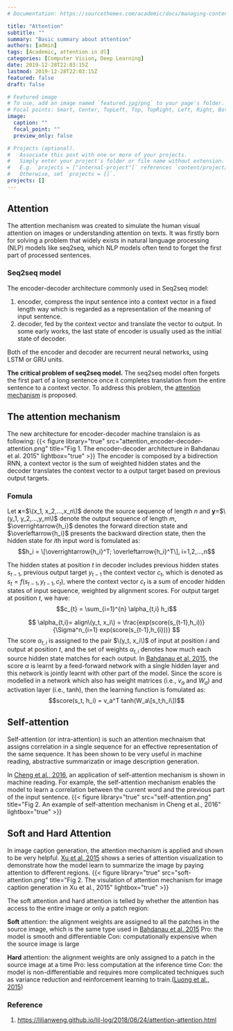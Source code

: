 ```yaml
---
# Documentation: https://sourcethemes.com/academic/docs/managing-content/

title: "Attention"
subtitle: ""
summary: "Basic summary about attention"
authors: [admin]
tags: [Academic, attention in dl]
categories: [Computer Vision, Deep Learning]
date: 2019-12-28T22:03:15Z
lastmod: 2019-12-28T22:03:15Z
featured: false
draft: false

# Featured image
# To use, add an image named `featured.jpg/png` to your page's folder.
# Focal points: Smart, Center, TopLeft, Top, TopRight, Left, Right, BottomLeft, Bottom, BottomRight.
image:
  caption: ""
  focal_point: ""
  preview_only: false

# Projects (optional).
#   Associate this post with one or more of your projects.
#   Simply enter your project's folder or file name without extension.
#   E.g. `projects = ["internal-project"]` references `content/project/deep-learning/index.md`.
#   Otherwise, set `projects = []`.
projects: []
---
```


## Attention
The attention mechanism was created to simulate the human visual attention on images or understanding attention on texts. It was firstly born for solving a problem that widely exists in natural language processing (NLP) models like seq2seq, which NLP models often tend to forget the first part of processed sentences. 

### Seq2seq model
The encoder-decoder architecture commonly used in Seq2seq model:
1. encoder, compress the input sentence into a context vector in a fixed length way which is regarded as a representation of the meaning of input sentence. 
2. decoder, fed by the context vector and translate the vector to output. In some early works, the last state of encoder is usually used as the initial state of decoder.  

Both of the encoder and decoder are recurrent neural networks, using LSTM or GRU units.

**The critical problem of seq2seq model.** The seq2seq model often forgets the first part of a long sentence once it completes translation from the entire sentence to a context vector. To address this problem, the [attention mechanism](https://arxiv.org/pdf/1409.0473.pdf) is proposed.

## The attention mechanism
The new architecture for encoder-decoder machine translaion is as following:
{{< figure library="true" src="attention_encoder-decoder-attention.png" title="Fig 1. The encoder-decoder architecture in Bahdanau et al. 2015" lightbox="true" >}}
The encoder is composed by a bidirection RNN, a context vector is the sum of weighted hidden states and the decoder translates the context vector to a output target based on previous output targets.  

### Fomula
Let **x**=$\(x_1, x_2,...,x_n\)$ denote the source sequence of length $n$ and **y**=$\(y_1, y_2,...,y_m\)$ denote the output sequence of length $m$, $\overrightarrow{h_i}$ denotes the forward direction state and $\overleftarrow{h_i}$ presents the backward direction state, then the hidden state for $i$th input word is fomulated as:
$$h_i = \[\overrightarrow{h_i}^T; \overleftarrow{h_i}^T\], i=1,2,...,n$$

The hidden states at position $t$ in decoder includes previous hidden states $s_{t-1}$, previous output target $y_{t-1}$ the context vector $c_t$, which is denoted as $s_{t} = f(s_{t-1}, y_{t-1}, c_{t})$, where the context vector $c_{t}$ is a sum of encoder hidden states of input sequence, weighted by alignment scores. For output target at position $t$, we have:
$$c_{t} = \sum_{i=1}^{n} \alpha_{t,i} h_i$$ 

$$ \alpha_{t,i}= align\(y_t, x_i\) = \frac{exp(score(s_{t-1},h_i))}{\Sigma^n_{i=1} exp(score(s_{t-1},h_{i}))} $$
The score $\alpha_{t,i}$ is assigned to the pair $\(y_t, x_i\)$ of input at position $i$ and output at position $t$, and the set of weights ${\alpha_{t,i}}$ denotes how much each source hidden state matches for each output. In [Bahdanau et al. 2015](https://arxiv.org/pdf/1409.0473.pdf), the score $\alpha$ is learnt by a feed-forward network with a single hidden layer and this network is jointly learnt with other part of the model. Since the score is modelled in a network which also has weight matrices (i.e., $v_a$ and $W_a$) and activation layer (i.e., tanh), then the learning function is fomulated as:
$$score(s_t, h_i) = v_a^T tanh(W_a\[s_t;h_i\])$$

## Self-attention
Self-attention (or intra-attention) is such an attention mechnaism that assigns correlation in a single sequence for an effective representation of the same sequence. It has been shown to be very useful in machine reading, abstractive summarizatin or image description generation. 

In [Cheng et al., 2016](https://arxiv.org/pdf/1601.06733.pdf), an application of self-attention mechanism is shown in machine reading. For example, the self-attention mechanism enables the model to learn a correlation between the current word and the previous part of the input sentence.
{{< figure library="true" src="self-attention.png" title="Fig 2. An example of self-attention mechanism in Cheng et al., 2016" lightbox="true" >}}

## Soft and Hard Attention
In image caption generation, the attention mechanism is applied and shown to be very helpful. [Xu et al.,2015](http://proceedings.mlr.press/v37/xuc15.pdf) shows a series of attention visualization to demonstrate how the model learn to summarize the image by paying attention to different regions.
{{< figure library="true" src="soft-attention.png" title="Fig 2. The visulation of attention mechanism for image caption generation in Xu et al., 2015" lightbox="true" >}}

The soft attention and hard attention is telled by whether the attention has access to the entire image or only a patch region:

**Soft** attention: the alignment weights are assigned to all the patches in the source image, which is the same type used in [Bahdanau et al. 2015](https://arxiv.org/pdf/1409.0473.pdf)
Pro: the model is smooth and differentiable
Con: computationally expensive when the source image is large

**Hard** attention: the alignment weights are only assigned to a patch in the source image at a time
Pro: less computation at the inference time
Con: the model is non-differentiable and requires more complicated techniques such as variance reduction and reinforcement learning to train.([Luong et al., 2015](https://arxiv.org/pdf/1508.04025.pdf))

### Reference
1. https://lilianweng.github.io/lil-log/2018/06/24/attention-attention.html

